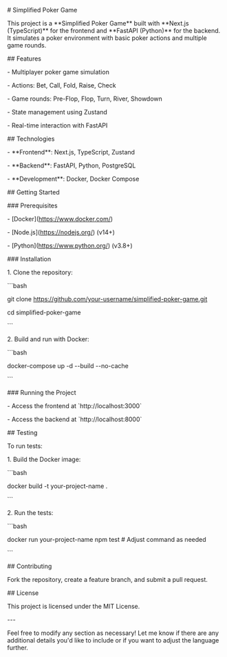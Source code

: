\# Simplified Poker Game

This project is a \*\*Simplified Poker Game\*\* built with \*\*Next.js (TypeScript)\*\* for the frontend and \*\*FastAPI (Python)\*\* for the backend. It simulates a poker environment with basic poker actions and multiple game rounds.

\## Features

\- Multiplayer poker game simulation

\- Actions: Bet, Call, Fold, Raise, Check

\- Game rounds: Pre-Flop, Flop, Turn, River, Showdown

\- State management using Zustand

\- Real-time interaction with FastAPI

\## Technologies

\- \*\*Frontend\*\*: Next.js, TypeScript, Zustand

\- \*\*Backend\*\*: FastAPI, Python, PostgreSQL

\- \*\*Development\*\*: Docker, Docker Compose

\## Getting Started

\### Prerequisites

\- \[Docker\](https://www.docker.com/)

\- \[Node.js\](https://nodejs.org/) (v14+)

\- \[Python\](https://www.python.org/) (v3.8+)

\### Installation

1\. Clone the repository:

\`\`\`bash

git clone https://github.com/your-username/simplified-poker-game.git

cd simplified-poker-game

\`\`\`

2\. Build and run with Docker:

\`\`\`bash

docker-compose up -d --build --no-cache

\`\`\`

\### Running the Project

\- Access the frontend at \`http://localhost:3000\`

\- Access the backend at \`http://localhost:8000\`

\## Testing

To run tests:

1\. Build the Docker image:

\`\`\`bash

docker build -t your-project-name .

\`\`\`

2\. Run the tests:

\`\`\`bash

docker run your-project-name npm test # Adjust command as needed

\`\`\`

\## Contributing

Fork the repository, create a feature branch, and submit a pull request.

\## License

This project is licensed under the MIT License.

\---

Feel free to modify any section as necessary! Let me know if there are any additional details you'd like to include or if you want to adjust the language further.

